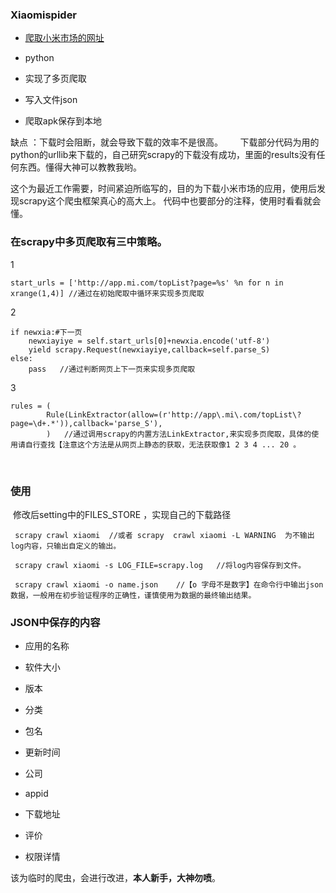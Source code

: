 ### Xiaomispider
* [爬取小米市场的网址](http://app.mi.com/topList)

* python

* 实现了多页爬取

* 写入文件json

* 爬取apk保存到本地

缺点 ：下载时会阻断，就会导致下载的效率不是很高。
       下载部分代码为用的python的urllib来下载的，自己研究scrapy的下载没有成功，里面的results没有任何东西。懂得大神可以教教我哟。
       
这个为最近工作需要，时间紧迫所临写的，目的为下载小米市场的应用，使用后发现scrapy这个爬虫框架真心的高大上。
代码中也要部分的注释，使用时看看就会懂。
 
### 在scrapy中多页爬取有三中策略。
1
```
start_urls = ['http://app.mi.com/topList?page=%s' %n for n in xrange(1,4)] //通过在初始爬取中循环来实现多页爬取
```
2
```
if newxia:#下一页
    newxiayiye = self.start_urls[0]+newxia.encode('utf-8')
    yield scrapy.Request(newxiayiye,callback=self.parse_S)
else:
    pass   //通过判断网页上下一页来实现多页爬取
```
3
```
rules = (
        Rule(LinkExtractor(allow=(r'http://app\.mi\.com/topList\?page=\d+.*')),callback='parse_S'),
        )   //通过调用scrapy的内置方法LinkExtractor,来实现多页爬取，具体的使用请自行查找【注意这个方法是从网页上静态的获取，无法获取像1 2 3 4 ... 20 。
```
 
### 使用
 修改后setting中的FILES_STORE ，实现自己的下载路径
 
```
 scrapy crawl xiaomi  //或者 scrapy  crawl xiaomi -L WARNING  为不输出log内容，只输出自定义的输出。
 
 scrapy crawl xiaomi -s LOG_FILE=scrapy.log   //将log内容保存到文件。
 
 scrapy crawl xiaomi -o name.json    //【o 字母不是数字】在命令行中输出json数据，一般用在初步验证程序的正确性，谨慎使用为数据的最终输出结果。

```
 
### JSON中保存的内容

* 应用的名称

* 软件大小

* 版本

* 分类

* 包名

* 更新时间

* 公司

* appid

* 下载地址

* 评价

* 权限详情

该为临时的爬虫，会进行改进，__本人新手，大神勿喷__。

